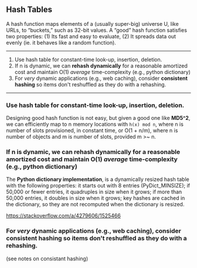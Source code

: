 ## Hash Tables

A hash function maps elements of a (usually super-big) universe U, like URLs, to “buckets,” such as 32-bit values. A “good” hash function satisfies two properties: (1) Its fast and easy to evaluate, (2) It spreads data out evenly (ie. it behaves like a random function). 

---

1. Use hash table for constant-time look-up, insertion, deletion.
2. If n is dynamic, we can **rehash dynamically** for a reasonable amortized cost and maintain O(1) *average* time-complexity (e.g., python dictionary)
3. For *very* dynamic applications (e.g., web caching), consider **consistent hashing** so items don't reshuffled as they do with a rehashing.

---

### Use hash table for constant-time look-up, insertion, deletion.

Designing good hash function is not easy, but given a good one like **MD5^2**, we can efficiently map to n memory locations with `h(x) mod n`, where n is number of slots provisioned, in constant time, or O(1 + n/m), where n is number of objects and m is number of slots, provided m >~ n.

### If n is dynamic, we can **rehash dynamically** for a reasonable amortized cost and maintain O(1) *average* time-complexity (e.g., python dictionary)

The **Python dictionary implementation**, is a dynamically resized hash table with the following properties: it starts out with 8 entries (PyDict_MINSIZE); if 50,000 or fewer entries, it quadruples in size when it grows; if more than 50,000 entries, it doubles in size when it grows; key hashes are cached in the dictionary, so they are not recomputed when the dictionary is resized.

https://stackoverflow.com/a/4279606/1525466

### For *very* dynamic applications (e.g., web caching), consider **consistent hashing** so items don't reshuffled as they do with a rehashing.

(see notes on consistant hashing)